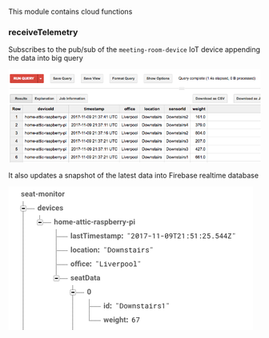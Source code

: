 This module contains cloud functions

### receiveTelemetry

Subscribes to the pub/sub of the `meeting-room-device` IoT device appending the data into big query

![](bigquery-data.png)

It also updates a snapshot of the latest data into Firebase realtime database

![](firebase-rtd-data.png)
